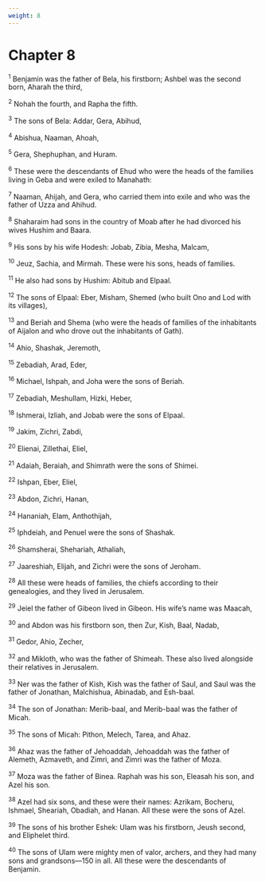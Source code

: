 ```yaml
---
weight: 8
---
```


# Chapter 8

<sup>1</sup> Benjamin was the father of Bela, his firstborn; Ashbel was the second born, Aharah the third, 

<sup>2</sup> Nohah the fourth, and Rapha the fifth. 

<sup>3</sup> The sons of Bela: Addar, Gera, Abihud, 

<sup>4</sup> Abishua, Naaman, Ahoah, 

<sup>5</sup> Gera, Shephuphan, and Huram. 

<sup>6</sup> These were the descendants of Ehud who were the heads of the families living in Geba and were exiled to Manahath: 

<sup>7</sup> Naaman, Ahijah, and Gera, who carried them into exile and who was the father of Uzza and Ahihud. 

<sup>8</sup> Shaharaim had sons in the country of Moab after he had divorced his wives Hushim and Baara. 

<sup>9</sup> His sons by his wife Hodesh: Jobab, Zibia, Mesha, Malcam, 

<sup>10</sup> Jeuz, Sachia, and Mirmah. These were his sons, heads of families. 

<sup>11</sup> He also had sons by Hushim: Abitub and Elpaal. 

<sup>12</sup> The sons of Elpaal: Eber, Misham, Shemed (who built Ono and Lod with its villages), 

<sup>13</sup> and Beriah and Shema (who were the heads of families of the inhabitants of Aijalon and who drove out the inhabitants of Gath). 

<sup>14</sup> Ahio, Shashak, Jeremoth, 

<sup>15</sup> Zebadiah, Arad, Eder, 

<sup>16</sup> Michael, Ishpah, and Joha were the sons of Beriah. 

<sup>17</sup> Zebadiah, Meshullam, Hizki, Heber, 

<sup>18</sup> Ishmerai, Izliah, and Jobab were the sons of Elpaal. 

<sup>19</sup> Jakim, Zichri, Zabdi, 

<sup>20</sup> Elienai, Zillethai, Eliel, 

<sup>21</sup> Adaiah, Beraiah, and Shimrath were the sons of Shimei. 

<sup>22</sup> Ishpan, Eber, Eliel, 

<sup>23</sup> Abdon, Zichri, Hanan, 

<sup>24</sup> Hananiah, Elam, Anthothijah, 

<sup>25</sup> Iphdeiah, and Penuel were the sons of Shashak. 

<sup>26</sup> Shamsherai, Shehariah, Athaliah, 

<sup>27</sup> Jaareshiah, Elijah, and Zichri were the sons of Jeroham. 

<sup>28</sup> All these were heads of families, the chiefs according to their genealogies, and they lived in Jerusalem. 

<sup>29</sup> Jeiel the father of Gibeon lived in Gibeon. His wife’s name was Maacah, 

<sup>30</sup> and Abdon was his firstborn son, then Zur, Kish, Baal, Nadab, 

<sup>31</sup> Gedor, Ahio, Zecher, 

<sup>32</sup> and Mikloth, who was the father of Shimeah. These also lived alongside their relatives in Jerusalem. 

<sup>33</sup> Ner was the father of Kish, Kish was the father of Saul, and Saul was the father of Jonathan, Malchishua, Abinadab, and Esh-baal. 

<sup>34</sup> The son of Jonathan: Merib-baal, and Merib-baal was the father of Micah. 

<sup>35</sup> The sons of Micah: Pithon, Melech, Tarea, and Ahaz. 

<sup>36</sup> Ahaz was the father of Jehoaddah, Jehoaddah was the father of Alemeth, Azmaveth, and Zimri, and Zimri was the father of Moza. 

<sup>37</sup> Moza was the father of Binea. Raphah was his son, Eleasah his son, and Azel his son. 

<sup>38</sup> Azel had six sons, and these were their names: Azrikam, Bocheru, Ishmael, Sheariah, Obadiah, and Hanan. All these were the sons of Azel. 

<sup>39</sup> The sons of his brother Eshek: Ulam was his firstborn, Jeush second, and Eliphelet third. 

<sup>40</sup> The sons of Ulam were mighty men of valor, archers, and they had many sons and grandsons—150 in all. All these were the descendants of Benjamin. 


